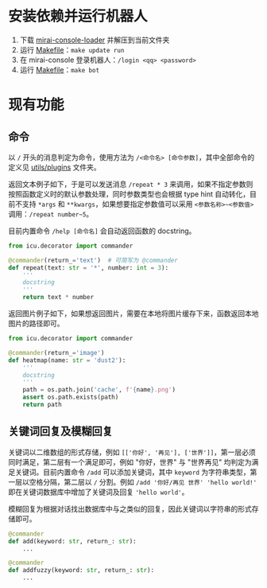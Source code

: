 # 安装依赖并运行机器人
1. 下载 [mirai-console-loader](https://github.com/iTXTech/mirai-console-loader/releases) 并解压到当前文件夹
2. 运行 [Makefile](Makefile)：`make update run`
3. 在 mirai-console 登录机器人：`/login <qq> <password>`
4. 运行 [Makefile](Makefile)：`make bot`



# 现有功能
## 命令
以 `/` 开头的消息判定为命令，使用方法为 `/<命令名> [命令参数]`，其中全部命令的定义见 [utils/plugins](utils/plugins) 文件夹。

返回文本例子如下，于是可以发送消息 `/repeat * 3` 来调用，如果不指定参数则按照函数定义时的默认参数处理，同时参数类型也会根据 type hint 自动转化，目前不支持 `*args` 和 `**kwargs`，如果想要指定参数值可以采用 `<参数名称>~<参数值>` 调用：`/repeat number~5`。

目前内置命令 `/help [命令名]` 会自动返回函数的 docstring。

```python
from icu.decorator import commander

@commander(return_='text')  # 可简写为 @commander
def repeat(text: str = '*', number: int = 3):
    '''
    docstring
    '''
    return text * number
```

返回图片例子如下，如果想返回图片，需要在本地将图片缓存下来，函数返回本地图片的路径即可。

```python
from icu.decorator import commander

@commander(return_='image')
def heatmap(name: str = 'dust2'):
    '''
    docstring
    '''
    path = os.path.join('cache', f'{name}.png')
    assert os.path.exists(path)
    return path
```


## 关键词回复及模糊回复
关键词以二维数组的形式存储，例如 `[['你好', '再见'], ['世界']]`，第一层必须同时满足，第二层有一个满足即可，例如 "你好，世界" 与 "世界再见" 均判定为满足关键词。目前内置命令 `/add` 可以添加关键词，其中 `keyword` 为字符串类型，第一层以空格分隔，第二层以 `/` 分割。例如 `/add '你好/再见 世界' 'hello world!'` 即在关键词数据库中增加了关键词及回复 `'hello world'`。

模糊回复为根据对话找出数据库中与之类似的回复，因此关键词以字符串的形式存储即可。

```python
@commander
def add(keyword: str, return_: str):
    ...

@commander
def addfuzzy(keyword: str, return_: str):
    ...
```

